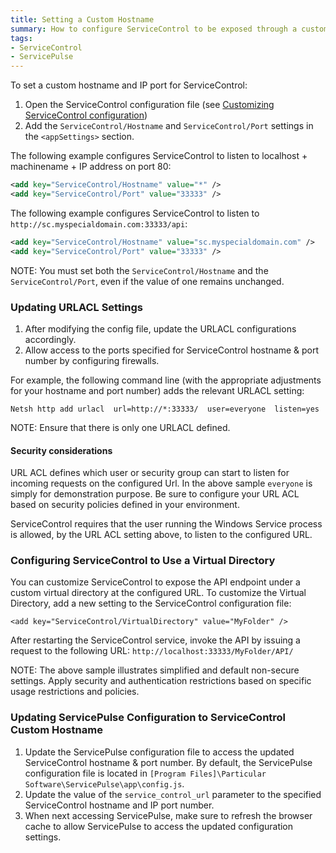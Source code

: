 ```yaml
---
title: Setting a Custom Hostname
summary: How to configure ServiceControl to be exposed through a custom hostname and IP port
tags:
- ServiceControl
- ServicePulse
---
```


To set a custom hostname and IP port for ServiceControl:

1. Open the ServiceControl configuration file (see [Customizing ServiceControl configuration](creating-config-file.md))  
1. Add the `ServiceControl/Hostname` and `ServiceControl/Port` settings in the `<appSettings>` section. 


The following example configures ServiceControl to listen to localhost + machinename + IP address on port 80:

```xml 
<add key="ServiceControl/Hostname" value="*" />
<add key="ServiceControl/Port" value="33333" />
```

The following example configures ServiceControl to listen to `http://sc.myspecialdomain.com:33333/api`:

```xml
<add key="ServiceControl/Hostname" value="sc.myspecialdomain.com" />
<add key="ServiceControl/Port" value="33333" />
```

NOTE: You must set both the `ServiceControl/Hostname` and the `ServiceControl/Port`, even if the value of one remains unchanged.

### Updating URLACL Settings

1. After modifying the config file, update the URLACL configurations accordingly. 
1. Allow access to the ports specified for ServiceControl hostname & port number by configuring firewalls.

For example, the following command line (with the appropriate adjustments for your hostname and port number) adds the relevant URLACL setting:  

`Netsh http add urlacl  url=http://*:33333/  user=everyone  listen=yes`

NOTE: Ensure that there is only one URLACL defined.

#### Security considerations

URL ACL defines which user or security group can start to listen for incoming requests on the configured Url. In the above sample `everyone` is simply for demonstration purpose. Be sure to configure your URL ACL based on security policies defined in your environment.

ServiceControl requires that the user running the Windows Service process is allowed, by the URL ACL setting above, to listen to the configured URL.

### Configuring ServiceControl to Use a Virtual Directory

You can customize ServiceControl to expose the API endpoint under a custom virtual directory at the configured URL. To customize the Virtual Directory, add a new setting to the ServiceControl configuration file:

`<add key="ServiceControl/VirtualDirectory" value="MyFolder" />`

After restarting the ServiceControl service, invoke the API by issuing a request to the following URL: `http://localhost:33333/MyFolder/API/`

NOTE: The above sample illustrates simplified and default non-secure settings. Apply security and authentication restrictions based on specific usage restrictions and policies. 

### Updating ServicePulse Configuration to ServiceControl Custom Hostname

1. Update the ServicePulse configuration file to access the updated ServiceControl hostname & port number. By default, the ServicePulse configuration file is located in `[Program Files]\Particular Software\ServicePulse\app\config.js`.
1. Update the value of the `service_control_url` parameter to the specified ServiceControl hostname and IP port number.
1. When next accessing ServicePulse, make sure to refresh the browser cache to allow ServicePulse to access the updated configuration settings. 